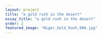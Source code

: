 ```yaml
---
layout: project
title: "a gold rush in the desert"
essay_title: "a gold rush in the desert"
order: 2
featured_image: "Niger_Gold_Rush_008.jpg"
---
```


